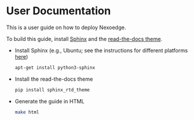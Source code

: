 # User Documentation

This is a user guide on how to deploy Nexoedge.

To build this guide, install [Sphinx][sphinx] and the [read-the-docs theme][sphinx_read_the_docs_theme].

- Install Sphinx (e.g., Ubuntu; see the instructions for different platforms [here][sphinx_installation])

  ```bash
  apt-get install python3-sphinx
  ``` 

- Install the read-the-docs theme

  ```bash
  pip install sphinx_rtd_theme
  ``` 

- Generate the guide in HTML

  ```bash
  make html
  ```

[sphinx]: https://www.sphinx-doc.org/

[sphinx_read_the_docs_theme]: https://sphinx-rtd-theme.readthedocs.io/en/stable/

[sphinx_installation]: https://www.sphinx-doc.org/en/master/usage/installation.html
